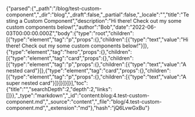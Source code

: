{"parsed":{"_path":"/blog/test-custom-component","_dir":"blog","_draft":false,"_partial":false,"_locale":"","title":"Testing a Custom Component","description":"Hi there! Check out my some custom components below!","author":"Bob","date":"2022-06-03T00:00:00.000Z","body":{"type":"root","children":[{"type":"element","tag":"p","props":{},"children":[{"type":"text","value":"Hi there! Check out my some custom components below!"}]},{"type":"element","tag":"hero","props":{},"children":[{"type":"element","tag":"card","props":{},"children":[{"type":"element","tag":"p","props":{},"children":[{"type":"text","value":"A nested card"}]},{"type":"element","tag":"card","props":{},"children":[{"type":"element","tag":"p","props":{},"children":[{"type":"text","value":"A super nested card"}]}]}]}]}],"toc":{"title":"","searchDepth":2,"depth":2,"links":[]}},"_type":"markdown","_id":"content:blog:4.test-custom-component.md","_source":"content","_file":"blog/4.test-custom-component.md","_extension":"md"},"hash":"jQ6LvwGxBu"}